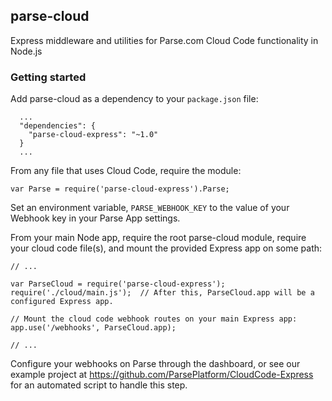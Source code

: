 ## parse-cloud

Express middleware and utilities for Parse.com Cloud Code functionality in Node.js

### Getting started

Add parse-cloud as a dependency to your `package.json` file:

```
  ...
  "dependencies": {
    "parse-cloud-express": "~1.0"
  }
  ...
```

From any file that uses Cloud Code, require the module:

```
var Parse = require('parse-cloud-express').Parse;
```

Set an environment variable, `PARSE_WEBHOOK_KEY` to the value of your Webhook key in your Parse App settings.

From your main Node app, require the root parse-cloud module, require your cloud code file(s), and mount the provided Express app on some path:

```
// ...

var ParseCloud = require('parse-cloud-express');
require('./cloud/main.js');  // After this, ParseCloud.app will be a configured Express app.

// Mount the cloud code webhook routes on your main Express app:
app.use('/webhooks', ParseCloud.app);

// ...
```

Configure your webhooks on Parse through the dashboard, or see our example project at https://github.com/ParsePlatform/CloudCode-Express for an automated script to handle this step.
